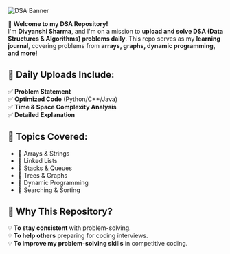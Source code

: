 ![DSA Banner](http://dailycodingchallenge.com/static/media/Logo.d149d98876844e559cef.png)  

📌 **Welcome to my DSA Repository!**  
I'm **Divyanshi Sharma**, and I'm on a mission to **upload and solve DSA (Data Structures & Algorithms) problems daily**. This repo serves as my **learning journal**, covering problems from **arrays, graphs, dynamic programming, and more!**  

## 📅 Daily Uploads Include:  
✅ **Problem Statement**  
✅ **Optimized Code** (Python/C++/Java)  
✅ **Time & Space Complexity Analysis**  
✅ **Detailed Explanation**  

## 📂 Topics Covered:  
- 🔹 Arrays & Strings  
- 🔹 Linked Lists  
- 🔹 Stacks & Queues  
- 🔹 Trees & Graphs  
- 🔹 Dynamic Programming  
- 🔹 Searching & Sorting  

## 📌 Why This Repository?  
💡 **To stay consistent** with problem-solving.  
💡 **To help others** preparing for coding interviews.  
💡 **To improve my problem-solving skills** in competitive coding.  
